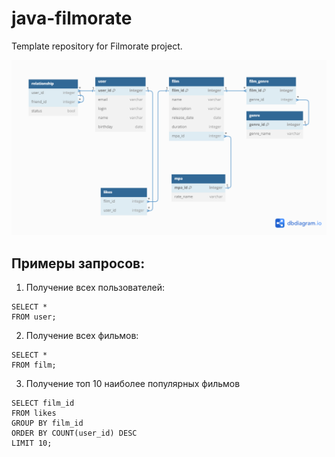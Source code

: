 # java-filmorate
Template repository for Filmorate project.

![ER-diagramm.png](ER-diagramm.png)

## Примеры запросов:

1. Получение всех пользователей:
```
SELECT *
FROM user;
```

2. Получение всех фильмов:
```
SELECT *
FROM film;
```

3. Получение топ 10 наиболее популярных фильмов
```
SELECT film_id
FROM likes
GROUP BY film_id
ORDER BY COUNT(user_id) DESC
LIMIT 10;
```